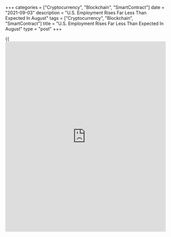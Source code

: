 +++
categories = ["Cryptocurrency", "Blockchain", "SmartContract"]
date = "2021-09-03"
description = "U.S. Employment Rises Far Less Than Expected In August"
tags = ["Cryptocurrency", "Blockchain", "SmartContract"]
title = "U.S. Employment Rises Far Less Than Expected In August"
type = "post"
+++

{{<iframe id="large-banner" src="https://www.bounty.group/#slide=8.0" width="100%" height="600" scrolling="no" style="border: 0px solid rgb(216, 221, 230); border-radius: 3px;">}}

U.S. job growth fell well short of economic estimates in the month of
August, according to a closely watched report released by the Labor
Department on Friday.

The Labor Department said non-farm payroll employment rose by 235,000
jobs in August after soaring by an upwardly revised 1.053 million jobs
in July.

Economists had expected employment to jump by about 750,000 jobs
compared to the spike of 943,000 jobs originally reported for the
previous month.

Despite the much weaker than expected job growth, the unemployment rate
fell to 5.2 percent in August from 5.4 percent in July, matching
economist estimates.

For comments and feedback [contact](https://www.playgroundfx.com/contact/): editorial@rtt[news](https://www.letsplayfx.com/blog/forex-news-website/).com

[Economic News][1]

 **What parts of the world are seeing the best (and worst) economic
performances lately? Click[here][2] to check out our [Econ Scorecard][2]
and find out! See up-to-the-moment [ranking](https://www.playgroundfx.com/blog/crypto-exchange-ranking/)s for the best and worst
performers in [GDP][2], [unemployment rate][3], [inflation][4] and much
more.**

   1. www.rtt[news](https://www.letsplayfx.com/blog/forex-news-website/).com/Content/EconomicNews.aspx
   2. www.rtt[news](https://www.letsplayfx.com/blog/forex-news-website/).com/economic-scorecard/world-rank/GDP/highest-performance.aspx
   3. www.rtt[news](https://www.letsplayfx.com/blog/forex-news-website/).com/economic-scorecard/world-rank/unemployment-rate/lowest-performance.aspx
   4. www.rtt[news](https://www.letsplayfx.com/blog/forex-news-website/).com/economic-scorecard/world-rank/CPI/highest-performance.aspx